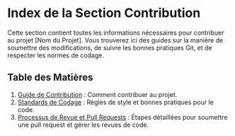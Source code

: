 
# Index de la Section Contribution

Cette section contient toutes les informations nécessaires pour contribuer au projet [Nom du Projet]. Vous trouverez ici des guides sur la manière de soumettre des modifications, de suivre les bonnes pratiques Git, et de respecter les normes de codage.

## Table des Matières

1. [Guide de Contribution](./readme.md) : Comment contribuer au projet.
2. [Standards de Codage](./standards-de-codage.md) : Règles de style et bonnes pratiques pour le code.
3. [Processus de Revue et Pull Requests](./processus.md) : Étapes détaillées pour soumettre une pull request et gérer les revues de code.
